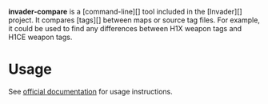 **invader-compare** is a [command-line][] tool included in the [Invader][] project. It compares [tags][] between maps or source tag files. For example, it could be used to find any differences between H1X weapon tags and H1CE weapon tags.

# Usage
See [official documentation][docs] for usage instructions.

[docs]: https://github.com/SnowyMouse/invader#invader-compare
